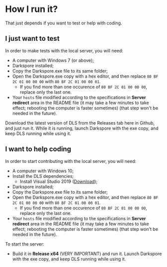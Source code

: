 # How I run it?
That just depends if you want to test or help with coding.

## I just want to test
In order to make tests with the local server, you will need:

- A computer with Windows 7 (or above);
- Darkspore installed;
- Copy the Darkspore.exe file to its same folder;
- Open the Darkspore.exe copy with a hex editor, and then replace `80 BF 2C 01 00 00 00` with `80 BF 2C 01 00 00 01`.
   - If you find more than one occurence of `80 BF 2C 01 00 00 00`, replace only the last one.
- Your `hosts` file modified according to the specifications in **Server redirect** area in the README file (it may take a few minutes to take effect; rebooting the computer is faster sometimes) (that step won't be needed in the future).

Download the latest version of DLS from the Releases tab here in Github, and just run it. While it is running, launch Darkspore with the exe copy, and keep DLS running while using it.

## I want to help coding
In order to start contributing with the local server, you will need:

- A computer with Windows 10;
- Install the DLS dependencies;
   - Install Visual Studio 2019 ([Download](https://visualstudio.microsoft.com/thank-you-downloading-visual-studio/?sku=Community&rel=16));
- Darkspore installed;
- Copy the Darkspore.exe file to its same folder;
- Open the Darkspore.exe copy with a hex editor, and then replace `80 BF 2C 01 00 00 00` with `80 BF 2C 01 00 00 01`.
   - If you find more than one occurence of `80 BF 2C 01 00 00 00`, replace only the last one.
- Your `hosts` file modified according to the specifications in **Server redirect** area in the README file (it may take a few minutes to take effect; rebooting the computer is faster sometimes) (that step won't be needed in the future).

To start the server:
- Build it in **Release x64** (VERY IMPORTANT) and run it. Launch Darkspore with the exe copy, and keep DLS running while using it.

